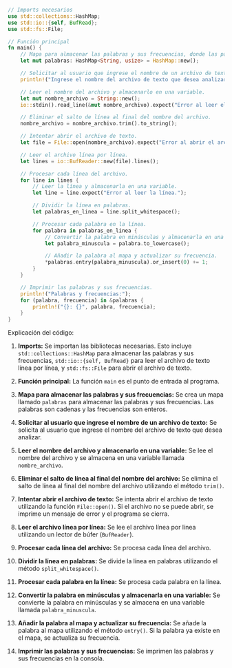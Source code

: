 ```rust
// Imports necesarios
use std::collections::HashMap;
use std::io::{self, BufRead};
use std::fs::File;

// Función principal
fn main() {
    // Mapa para almacenar las palabras y sus frecuencias, donde las palabras son cadenas y las frecuencias son enteros.
    let mut palabras: HashMap<String, usize> = HashMap::new();

    // Solicitar al usuario que ingrese el nombre de un archivo de texto.
    println!("Ingrese el nombre del archivo de texto que desea analizar:");

    // Leer el nombre del archivo y almacenarlo en una variable.
    let mut nombre_archivo = String::new();
    io::stdin().read_line(&mut nombre_archivo).expect("Error al leer el nombre del archivo.");

    // Eliminar el salto de línea al final del nombre del archivo.
    nombre_archivo = nombre_archivo.trim().to_string();

    // Intentar abrir el archivo de texto.
    let file = File::open(nombre_archivo).expect("Error al abrir el archivo.");

    // Leer el archivo línea por línea.
    let lines = io::BufReader::new(file).lines();

    // Procesar cada línea del archivo.
    for line in lines {
        // Leer la línea y almacenarla en una variable.
        let line = line.expect("Error al leer la línea.");

        // Dividir la línea en palabras.
        let palabras_en_linea = line.split_whitespace();

        // Procesar cada palabra en la línea.
        for palabra in palabras_en_linea {
            // Convertir la palabra en minúsculas y almacenarla en una variable.
            let palabra_minuscula = palabra.to_lowercase();

            // Añadir la palabra al mapa y actualizar su frecuencia.
            *palabras.entry(palabra_minuscula).or_insert(0) += 1;
        }
    }

    // Imprimir las palabras y sus frecuencias.
    println!("Palabras y frecuencias:");
    for (palabra, frecuencia) in &palabras {
        println!("{}: {}", palabra, frecuencia);
    }
}
```

Explicación del código:

1. **Imports:** Se importan las bibliotecas necesarias. Esto incluye `std::collections::HashMap` para almacenar las palabras y sus frecuencias, `std::io::{self, BufRead}` para leer el archivo de texto línea por línea, y `std::fs::File` para abrir el archivo de texto.

2. **Función principal:** La función `main` es el punto de entrada al programa.

3. **Mapa para almacenar las palabras y sus frecuencias:** Se crea un mapa llamado `palabras` para almacenar las palabras y sus frecuencias. Las palabras son cadenas y las frecuencias son enteros.

4. **Solicitar al usuario que ingrese el nombre de un archivo de texto:** Se solicita al usuario que ingrese el nombre del archivo de texto que desea analizar.

5. **Leer el nombre del archivo y almacenarlo en una variable:** Se lee el nombre del archivo y se almacena en una variable llamada `nombre_archivo`.

6. **Eliminar el salto de línea al final del nombre del archivo:** Se elimina el salto de línea al final del nombre del archivo utilizando el método `trim()`.

7. **Intentar abrir el archivo de texto:** Se intenta abrir el archivo de texto utilizando la función `File::open()`. Si el archivo no se puede abrir, se imprime un mensaje de error y el programa se cierra.

8. **Leer el archivo línea por línea:** Se lee el archivo línea por línea utilizando un lector de búfer (`BufReader`).

9. **Procesar cada línea del archivo:** Se procesa cada línea del archivo.

10. **Dividir la línea en palabras:** Se divide la línea en palabras utilizando el método `split_whitespace()`.

11. **Procesar cada palabra en la línea:** Se procesa cada palabra en la línea.

12. **Convertir la palabra en minúsculas y almacenarla en una variable:** Se convierte la palabra en minúsculas y se almacena en una variable llamada `palabra_minuscula`.

13. **Añadir la palabra al mapa y actualizar su frecuencia:** Se añade la palabra al mapa utilizando el método `entry()`. Si la palabra ya existe en el mapa, se actualiza su frecuencia.

14. **Imprimir las palabras y sus frecuencias:** Se imprimen las palabras y sus frecuencias en la consola.
